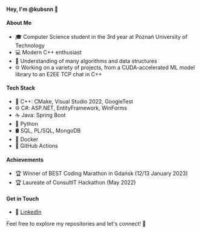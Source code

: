 #### Hey, I'm @kubsnn 👋

#### About Me
- 🎓 Computer Science student in the 3rd year at Poznań University of Technology
- 💻 Modern C++ enthusiast
- 🧠 Understanding of many algorithms and data structures
- 🌐 Working on a variety of projects, from a CUDA-accelerated ML model library to an E2EE TCP chat in C++

#### Tech Stack
- 🚀 C++: CMake, Visual Studio 2022, GoogleTest
- 🌐 C#: ASP.NET, EntityFramework, WinForms
- ☕ Java: Spring Boot
- 🐍 Python
- 🛢️ SQL, PL/SQL, MongoDB
- 🐳 Docker
- 🤖 GitHub Actions
  
#### Achievements
- 🏆 Winner of BEST Coding Marathon in Gdańsk (12/13 January 2023)
- 🏆 Laureate of ConsultIT Hackathon (May 2022)

#### Get in Touch
- 💬 [LinkedIn](https://www.linkedin.com/in/jakub-aszyk-16080522a/)

Feel free to explore my repositories and let's connect! 🚀
